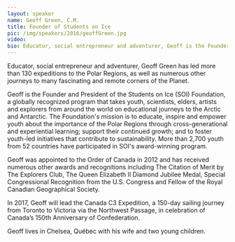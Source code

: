 ```yaml
---
layout: speaker
name: Geoff Green, C.M.
title: Founder of Students on Ice
pic: /img/speakers/2016/geoffGreen.jpg
video:
bio: Educator, social entrepreneur and adventurer, Geoff is the Founder and President of the Students on Ice (SOI) Foundation. Geoff Green has led more than 130 expeditions to the Polar Regions, as well as numerous other journeys to many fascinating and remote corners of the Planet.
---
```


Educator, social entrepreneur and adventurer, Geoff Green has led more than 130 expeditions to the Polar Regions, as well as numerous other journeys to many fascinating and remote corners of the Planet.

Geoff is the Founder and President of the Students on Ice (SOI) Foundation, a globally recognized program that takes youth, scientists, elders, artists and explorers from around the world on educational journeys to the Arctic and Antarctic. The Foundation's mission is to educate, inspire and empower youth about the importance of the Polar Regions through cross-generational and experiential learning; support their continued growth; and to foster youth-led initiatives that contribute to sustainability. More than 2,700 youth from 52 countries have participated in SOI's award-winning program.

Geoff was appointed to the Order of Canada in 2012 and has received numerous other awards and recognitions including The Citation of Merit by The Explorers Club, The Queen Elizabeth II Diamond Jubilee Medal, Special Congressional Recognition from the U.S. Congress and Fellow of the Royal Canadian Geographical Society.

In 2017, Geoff will lead the Canada C3 Expedition, a 150-day sailing journey from Toronto to Victoria via the Northwest Passage, in celebration of Canada’s 150th Anniversary of Confederation.

Geoff lives in Chelsea, Québec with his wife and two young children.

